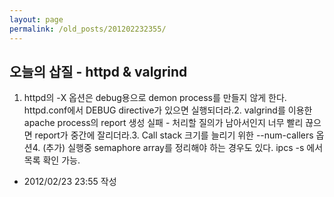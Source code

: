 ```yaml
---
layout: page
permalink: /old_posts/201202232355/
---
```


## 오늘의 삽질 - httpd &amp; valgrind

1. httpd의 -X 옵션은 debug용으로 demon process를 만들지 않게 한다. httpd.conf에서 DEBUG directive가 있으면 실행되더라.2. valgrind를 이용한 apache process의 report 생성 실패 - 처리할 질의가 남아서인지 너무 빨리 끊으면 report가 중간에 잘리더라.3. Call stack 크기를 늘리기 위한 --num-callers 옵션4. (추가) 실행중 semaphore array를 정리해야 하는 경우도 있다. ipcs -s 에서 목록 확인 가능.



- 2012/02/23 23:55 작성